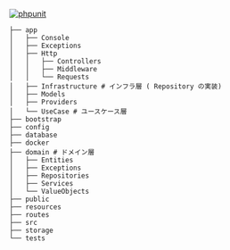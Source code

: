 [![phpunit](https://github.com/so-keisuke-kudo/clean-architecture_sample/actions/workflows/phpunit.yaml/badge.svg)](https://github.com/so-keisuke-kudo/clean-architecture_sample/actions/workflows/phpunit.yaml)  

```
├── app
│   ├── Console
│   ├── Exceptions
│   ├── Http
│   │   ├── Controllers
│   │   ├── Middleware
│   │   └── Requests
│   ├── Infrastructure # インフラ層 ( Repository の実装)
│   ├── Models
│   ├── Providers
│   └── UseCase # ユースケース層
├── bootstrap
├── config
├── database
├── docker
├── domain # ドメイン層
│   ├── Entities
│   ├── Exceptions
│   ├── Repositories
│   ├── Services
│   └── ValueObjects
├── public
├── resources
├── routes
├── src
├── storage
└── tests
```
